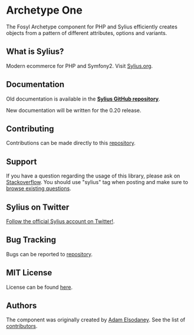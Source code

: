 Archetype One
=============

The Fosyl Archetype component for PHP and Sylius efficiently creates objects from a pattern of different attributes, options and variants.


What is Sylius?
------

Modern ecommerce for PHP and Symfony2. Visit [Sylius.org](http://sylius.org).


Documentation
-------------

Old documentation is available in the [**Sylius GitHub repository**](https://github.com/Sylius/Sylius/tree/5fe713825330268a02df5fef981865a382fe11fd/docs/components/Archetype).

New documentation will be written for the 0.20 release.

Contributing
------------

Contributions can be made directly to this [repository](http://github.com/friendsofsylius/archetype).

Support
-------

If you have a question regarding the usage of this library, please ask on
[Stackoverflow](http://stackoverflow.com). You should use "sylius"
tag when posting and make sure to [browse existing questions](http://stackoverflow.com/questions/tagged/sylius).

Sylius on Twitter
-----------------

[Follow the official Sylius account on Twitter!](http://twitter.com/Sylius).

Bug Tracking
------------

Bugs can be reported to [repository](http://github.com/friendsofsylius/archetype/issues).

MIT License
-----------

License can be found [here](https://github.com/friendsofsylius/archetype/blob/master/LICENSE).


Authors
-------

The component was originally created by [Adam Elsodaney](http://archfizz.com).
See the list of [contributors](https://github.com/friendsofsylius/archetype/contributors).
